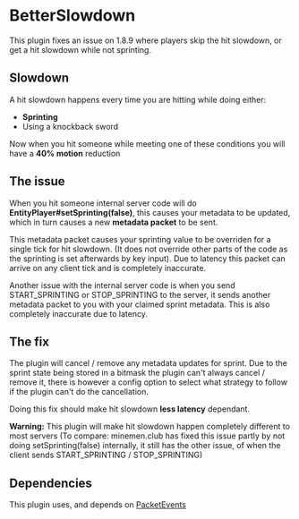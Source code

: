 # BetterSlowdown
This plugin fixes an issue on 1.8.9 where players skip the hit slowdown, or get a hit slowdown while not sprinting.

## Slowdown
A hit slowdown happens every time you are hitting while doing either:

- **Sprinting**
- Using a knockback sword

Now when you hit someone while meeting one of these conditions you will have a **40% motion** reduction

## The issue

When you hit someone internal server code will do **EntityPlayer#setSprinting(false)**, this causes your metadata to be updated, which in turn causes a new **metadata packet** to be sent.

This metadata packet causes your sprinting value to be overriden for a single tick for hit slowdown. (It does not override other parts of the code as the sprinting is set afterwards by key input). Due to latency this packet can arrive on any client tick and is completely inaccurate. 

Another issue with the internal server code is when you send START_SPRINTING or STOP_SPRINTING to the server, it sends another metadata packet to you with your claimed sprint metadata. This is also completely inaccurate due to latency.

## The fix

The plugin will cancel / remove any metadata updates for sprint.
Due to the sprint state being stored in a bitmask the plugin can't always cancel / remove it, there is however a config option to select what strategy to follow if the plugin can't do the cancellation. 

Doing this fix should make hit slowdown **less latency** dependant.

**Warning:** This plugin will make hit slowdown happen completely different to most servers (To compare: minemen.club has fixed this issue partly by not doing setSprinting(false) internally, it still has the other issue, of when the client sends START_SPRINTING / STOP_SPRINTING)

## Dependencies

This plugin uses, and depends on [PacketEvents](https://github.com/retrooper/packetevents)